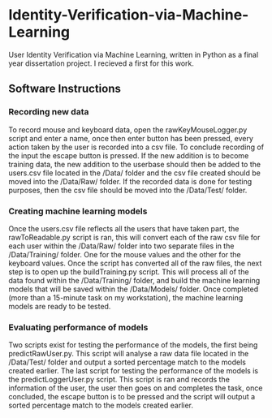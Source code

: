 # Identity-Verification-via-Machine-Learning
User Identity Verification via Machine Learning, written in Python as a final year dissertation project. I recieved a first for this work.


## Software Instructions
### Recording new data
To record mouse and keyboard data, open the rawKeyMouseLogger.py script and enter a name, once then enter button has been pressed, every action taken by the user is recorded into a csv file. To conclude recording of the input the escape button is pressed. If the new addition is to become training data, the new addition to the userbase should then be added to the users.csv file located in the /Data/ folder and the csv file created should be moved into the /Data/Raw/ folder. If the recorded data is done for testing purposes, then the csv file should be moved into the /Data/Test/ folder.

### Creating machine learning models
Once the users.csv file reflects all the users that have taken part, the rawToReadable.py script is ran, this will convert each of the raw csv file for each user within the /Data/Raw/ folder into two separate files in the /Data/Training/ folder. One for the mouse values and the other for the keyboard values. Once the script has converted all of the raw files, the next step is to open up the buildTraining.py script. This will process all of the data found within the /Data/Training/ folder, and build the machine learning models that will be saved within the /Data/Models/ folder. Once completed (more than a 15-minute task on my workstation), the machine learning models are ready to be tested.

### Evaluating performance of models
Two scripts exist for testing the performance of the models, the first being predictRawUser.py. This script will analyse a raw data file located in the /Data/Test/ folder and output a sorted percentage match to the models created earlier. The last script for testing the performance of the models is the predictLoggerUser.py script. This script is ran and records the information of the user, the user then goes on and completes the task, once concluded, the escape button is to be pressed and the script will output a sorted percentage match to the models created earlier.
